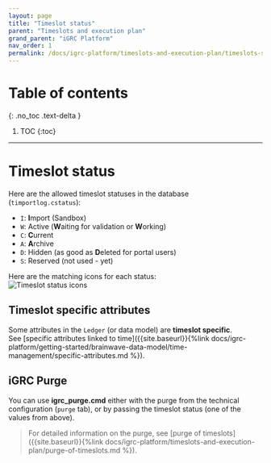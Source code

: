 ```yaml
---
layout: page
title: "Timeslot status"
parent: "Timeslots and execution plan"
grand_parent: "iGRC Platform"
nav_order: 1
permalink: /docs/igrc-platform/timeslots-and-execution-plan/timeslots-status/
---
```


# Table of contents
{: .no_toc .text-delta }

1. TOC
{:toc}
---

# Timeslot status

Here are the allowed timeslot statuses in the database (`timportlog.cstatus`):  

 * `I`: **I**mport (Sandbox)
 * `W`: Active (**W**aiting for validation or **W**orking)
 * `C`: **C**urrent
 * `A`: **A**rchive
 * `D`: Hidden (as good as **D**eleted for portal users)
 * `S`: Reserved (not used - yet)

Here are the matching icons for each status:  
![Timeslot status icons](../images/ts_status_icons.png)  

## Timeslot specific attributes

Some attributes in the `Ledger` (or data model) are **timeslot specific**.  
See [specific attributes linked to time]({{site.baseurl}}{%link docs/igrc-platform/getting-started/brainwave-data-model/time-management/specific-attributes.md %}).  

## iGRC Purge

You can use **igrc_purge.cmd** either with the purge from the technical configuration (`purge` tab), or by passing the timeslot status (one of the values from above).  

> For detailed information on the purge, see [purge of timeslots]({{site.baseurl}}{%link docs/igrc-platform/timeslots-and-execution-plan/purge-of-timeslots.md %}).  
